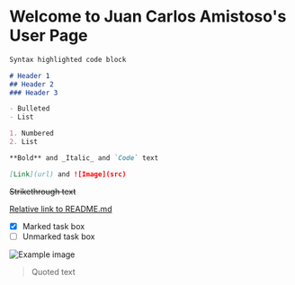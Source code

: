 # Welcome to Juan Carlos Amistoso's User Page

```markdown
Syntax highlighted code block

# Header 1
## Header 2
### Header 3

- Bulleted
- List

1. Numbered
2. List

**Bold** and _Italic_ and `Code` text 

[Link](url) and ![Image](src)


```

~~Strikethrough text~~

[Relative link to README.md](README.md)

- [x] Marked task box
- [ ] Unmarked task box

![Example image](https://www.ssbwiki.com/images/thumb/0/07/Kirby_SSBU.png/1200px-Kirby_SSBU.png)

> Quoted text

